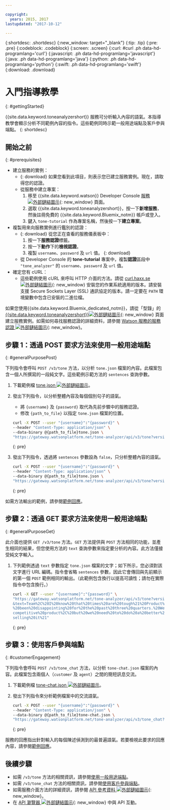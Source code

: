 ```yaml
---

copyright:
  years: 2015, 2017
lastupdated: "2017-10-12"

---
```


{:shortdesc: .shortdesc}
{:new_window: target="_blank"}
{:tip: .tip}
{:pre: .pre}
{:codeblock: .codeblock}
{:screen: .screen}
{:curl: #curl .ph data-hd-programlang='curl'}
{:javascript: .ph data-hd-programlang='javascript'}
{:java: .ph data-hd-programlang='java'}
{:python: .ph data-hd-programlang='python'}
{:swift: .ph data-hd-programlang='swift'}
{:download: .download}

# 入門指導教學
{: #gettingStarted}

{{site.data.keyword.toneanalyzershort}} 服務可分析輸入內容的語氣。本指導教學會顯示分析不同範例內容的指令。這些範例同時示範一般用途端點及客戶參與端點。
{: shortdesc}

## 開始之前
{: #prerequisites}

- 建立服務的實例：
    - {: download} 如果您看到此項目，則表示您已建立服務實例。現在，請取得您的認證。
    - 從服務中建立專案：
        1.  移至 {{site.data.keyword.watson}} Developer Console [服務 ![外部鏈結圖示](../../icons/launch-glyph.svg "外部鏈結圖示")](https://console.{DomainName}/developer/watson/services){: new_window} 頁面。
        1.  選取 {{site.data.keyword.toneanalyzershort}}，按一下**新增服務**，然後註冊免費的 {{site.data.keyword.Bluemix_notm}} 帳戶或登入。
        1.  鍵入 `tone-tutorial` 作為專案名稱，然後按一下**建立專案**。
- 複製用來向服務實例進行鑑別的認證：
    - {: download} 從您正在查看的服務儀表板中：
        1.  按一下**服務認證**標籤。
        1.  按一下**動作**下的**檢視認證**。
        1.  複製 `username`、`password` 及 `url` 值。
        {: download}
    - 從 Developer Console 的 **tone-tutorial** 專案中，複製**認證**區段中 `"tone_analyzer"` 的 `username`、`password` 及 `url` 值。
- 確定您有 cURL：
    - 這些範例使用 cURL 來呼叫 HTTP 介面的方法。請從 [curl.haxx.se ![外部鏈結圖示](../../icons/launch-glyph.svg "外部鏈結圖示")](https://curl.haxx.se/){: new_window} 安裝您的作業系統適用的版本。請安裝支援 Secure Sockets Layer (SSL) 通訊協定的版本。請一定要在 `PATH` 環境變數中包含已安裝的二進位檔。

<!-- Remove this text after dedicated instances have the Developer Console: begin -->

如果您使用{{site.data.keyword.Bluemix_dedicated_notm}}，請從「型錄」的 [{{site.data.keyword.toneanalyzershort}}![外部鏈結圖示](../../icons/launch-glyph.svg "外部鏈結圖示")](https://console.{DomainName}/catalog/services/tone-analyzer/){: new_window} 頁面建立服務實例。如需如何尋找服務認證的詳細資料，請參閱 [Watson 服務的服務認證 ![外部鏈結圖示](../../icons/launch-glyph.svg "外部鏈結圖示")](/docs/services/watson/getting-started-credentials.html#getting-credentials-manually){: new_window}。

<!-- Remove this text after dedicated instances have the Developer Console: end -->

## 步驟 1：透過 POST 要求方法來使用一般用途端點
{: #generalPurposePost}

下列指令會呼叫 `POST /v3/tone` 方法，以分析 `tone.json` 檔案的內容。此檔案包含一個人所撰寫的一段純文字。這些範例示範方法的 `sentences` 查詢參數。

1.  下載範例檔 <a target="_blank" href="https://watson-developer-cloud.github.io/doc-tutorial-downloads/tone-analyzer/tone.json" download="tone.json">tone.json <img src="../../icons/launch-glyph.svg" alt="外部鏈結圖示" title="外部鏈結圖示" class="style-scope doc-content"></a>。
1.  發出下列指令，以分析整體內容及每個個別句子的語氣。
    -   將 `{username}` 及 `{password}` 取代為先前步驟中的服務認證。
    -   修改 `{path_to_file}` 以指定 `tone.json` 檔案的位置。

    ```bash
    curl -X POST --user "{username}":"{password}" \
    --header "Content-Type: application/json" \
    --data-binary @{path_to_file}tone.json \
    "https://gateway.watsonplatform.net/tone-analyzer/api/v3/tone?version=2017-09-21"
    ```
    {: pre}

1.  發出下列指令，透過將 `sentences` 參數設為 `false`，只分析整體內容的語氣。

    ```bash
    curl -X POST --user "{username}":"{password}" \
    --header "Content-Type: application/json" \
    --data-binary @{path_to_file}tone.json \
    "https://gateway.watsonplatform.net/tone-analyzer/api/v3/tone?version=2017-09-21&sentences=false" \
    ```
    {: pre}

如需方法輸出的範例，請參閱[範例回應](/docs/services/tone-analyzer/using-tone.html#exampleResponse)。

## 步驟 2：透過 GET 要求方法來使用一般用途端點
{: #generalPurposeGet}

此介面也提供 `GET /v3/tone` 方法。`GET` 方法提供與 `POST` 方法相同的功能，並產生相同的結果，但您使用方法的 `text` 查詢參數來指定要分析的內容。此方法僅接受純文字輸入。

1.  下列範例透過 `text` 參數指定 `tone.json` 檔案的文字；如下所示，您必須對該文字進行 URL 編碼。指令會省略 `sentences` 參數，因此它會傳回與先前顯示的第一個 `POST` 範例相同的輸出。（此範例包含換行以提高可讀性；請勿在實際指令中包含換行。）

    ```bash
    curl -X GET --user "{username}":"{password}" \
    "https://gateway.watsonplatform.net/tone-analyzer/api/v3/tone?version=2017-09-21
    &text=Team%2C%20I%20know%20that%20times%20are%20tough%21%20Product%20sales%20have
    %20been%20disappointing%20for%20the%20past%20three%20quarters.%20We%20have%20a%20
    competitive%20product%2C%20but%20we%20need%20to%20do%20a%20better%20job%20of%20
    selling%20it%21"
    ```
    {: pre}

## 步驟 3：使用客戶參與端點
{: #customerEngagement}

下列指令會呼叫 `POST /v3/tone_chat` 方法，以分析 `tone-chat.json` 檔案的內容。此檔案包含兩個人（<code>customer</code> 及 <code>agent</code>）之間的簡短訊息交流。

1.  下載範例檔 <a target="_blank" href="https://watson-developer-cloud.github.io/doc-tutorial-downloads/tone-analyzer/tone-chat.json" download="tone-chat.json">tone-chat.json <img src="../../icons/launch-glyph.svg" alt="外部鏈結圖示" title="外部鏈結圖示" class="style-scope doc-content"></a>。
1.  發出下列指令來分析範例檔案中的交流語氣。

    ```bash
    curl -X POST --user "{username}":"{password}" \
    --header "Content-Type: application/json" \
    --data-binary @{path_to_file}tone-chat.json \
    "https://gateway.watsonplatform.net/tone-analyzer/api/v3/tone_chat?version=2017-09-21"
    ```
    {: pre}

服務的回應指出針對輸入的每個陳述偵測到的最普遍語氣。若要檢視此要求的回應內容，請參閱[範例回應](/docs/services/tone-analyzer/using-tone-chat.html#exampleResponse)。

## 後續步驟

-   如需 `/v3/tone` 方法的相關資訊，請參閱[使用一般用途端點](/docs/services/tone-analyzer/using-tone.html)。
-   如需 `/v3/tone_chat` 方法的相關資訊，請參閱[使用客戶參與端點](/docs/services/tone-analyzer/using-tone-chat.html)。
-   如需服務介面方法的詳細資訊，請參閱 [API 參考資料 ![外部鏈結圖示](../../icons/launch-glyph.svg "外部鏈結圖示")](https://www.ibm.com/watson/developercloud/tone-analyzer/api/v3/){: new_window}。
-   在 [API 瀏覽器 ![外部鏈結圖示](../../icons/launch-glyph.svg "外部鏈結圖示")](https://watson-api-explorer.mybluemix.net/apis/tone-analyzer-v3){: new_window} 中與 API 互動。
